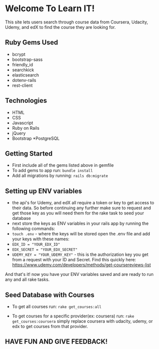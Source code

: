 #  Welcome To Learn IT!

This site lets users search through course data from Coursera, Udacity, Udemy, and edX to find the course they are looking for.

## Ruby Gems Used
* bcrypt
* bootstrap-sass
* friendly_id
* searchkick
* elasticsearch
* dotenv-rails
* rest-client

## Technologies
* HTML
* CSS
* Javascript
* Ruby on Rails
* jQuery
* Bootstrap
*PostgreSQL

## Getting Started 
* First include all of the gems listed above in gemfile
* To add gems to app run: `bundle install` 
* Add all migrations by running: `rails db:migrate`

## Setting up ENV variables
* the api's for Udemy, and edX all require a token or key to get access to their data. So before continuing any further make sure to request and get those key as you will need them for the rake task to seed your database
* next store the keys as ENV variables in your rails app by running the following commands:
* `touch .env` - where the keys will be stored
open the .env file and add your keys with these names:
* `EDX_ID = "YOUR_EDX_ID"`
* `EDX_SECRET = "YOUR_EDX_SECRET"`
* `UDEMY_KEY = "YOUR_UDEMY_KEY"` - this is the authorization key you get from a request with your ID and Secret. Find this quickly here: https://www.udemy.com/developers/methods/get-coursereviews-list

And that's it! now you have your ENV variables saved and are ready to run any and all rake tasks.

## Seed Database with Courses

* To get all courses run:
`rake get_courses:all`

* To get courses for a specific provider(ex: coursera) run:
`rake get_courses:coursera`
simply replace coursera with udacity, udemy, or edx to get courses from that provider.

## HAVE FUN AND GIVE FEEDBACK!
